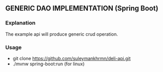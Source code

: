 ## GENERIC DAO IMPLEMENTATION (Spring Boot)

### Explanation
  The example api will produce generic crud operation.

### Usage
  * git clone https://github.com/suleymankhrmn/deli-api.git
  * ./mvnw spring-boot:run (for linux)
